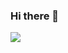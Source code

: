 ### Hi there 👋

<img src="https://media.giphy.com/media/HteV6g0QTNxp6/giphy-downsized-large.gif?cid=ecf05e47iiqmowcwb7onlefgp405lfyc5d2lv8swkf911zxf&rid=giphy-downsized-large.gif&ct=g">
<!--
**Pkeld148/Pkeld148** is a ✨ _special_ ✨ repository because its `README.md` (this file) appears on your GitHub profile.

Here are some ideas to get you started:

- 🔭 I’m currently working on ...
- 🌱 I’m currently learning ...
- 👯 I’m looking to collaborate on ...
- 🤔 I’m looking for help with ...
- 💬 Ask me about ...
- 📫 How to reach me: ...
- 😄 Pronouns: ...
- ⚡ Fun fact: ...
-->

